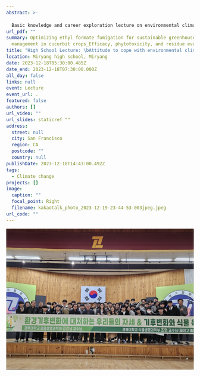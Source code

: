 ```yaml
---
abstract: >-
  
  Basic knowledge and career exploration lecture on environmental climate change for high school students
url_pdf: ""
summary: Optimizing ethyl formate fumigation for sustainable greenhouse pest
  management in cucurbit crops_Efficacy, phytotoxicity, and residue evaluation
title: "High School Lecture: \bAttitude to cope with environmental climate change"
location: Miryang high school, Miryang
date: 2023-12-18T05:30:00.485Z
date_end: 2023-12-18T07:30:00.000Z
all_day: false
links: null
event: Lecture
event_url: .
featured: false
authors: []
url_video: ""
url_slides: staticref ""
address:
  street: null
  city: San Francisco
  region: CA
  postcode: ""
  country: null
publishDate: 2023-12-18T14:43:00.492Z
tags:
  - Climate change
projects: []
image:
  caption: ""
  focal_point: Right
  filename: kakaotalk_photo_2023-12-19-23-44-53-003jpeg.jpeg
url_code: ""
---
```

![](kakaotalk_photo_2023-12-19-23-45-11-006jpeg.jpeg)